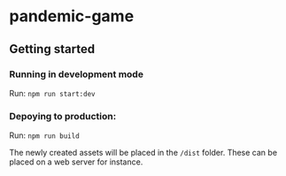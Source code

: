 # pandemic-game

## Getting started

### Running in development mode
Run: `npm run start:dev`

### Depoying to production:
Run: `npm run build`

The newly created assets will be placed in the `/dist` folder. These can be placed on a web server for instance.